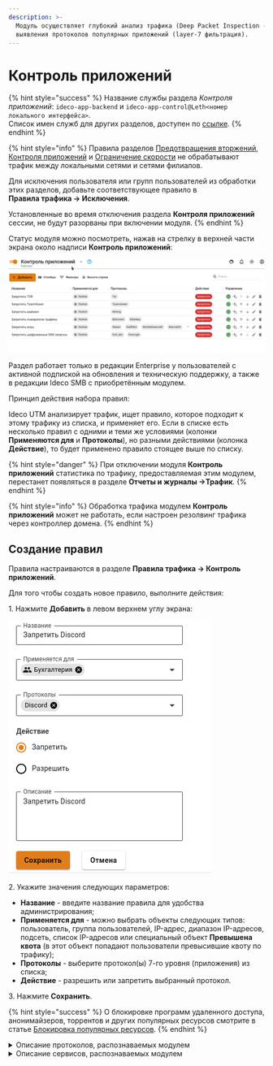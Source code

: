 ```yaml
---
description: >-
  Модуль осуществляет глубокий анализ трафика (Deep Packet Inspection - DPI) для
  выявления протоколов популярных приложений (layer-7 фильтрация).
---
```


# Контроль приложений

{% hint style="success" %}
Название службы раздела _Контроля приложений_: `ideco-app-backend` и `ideco-app-control@Leth<номер локального интерфейса>`.\
Список имен служб для других разделов, доступен по [ссылке](/settings/server-management/terminal.md). 
{% endhint %}

{% hint style="info" %}
Правила разделов [Предотвращения вторжений](/settings/access-rules/ips/README.md), [Контроля приложений](/settings/access-rules/application-control.md) и [Ограничение скорости](/settings/access-rules/shaper.md) не обрабатывают трафик между локальными сетями и сетями филиалов.

Для исключения пользователя или групп пользователей из обработки этих разделов, добавьте соответствующее правило в\
**Правила трафика -> Исключения**.

Установленные во время отключения раздела **Контроля приложений** сессии, не будут разорваны при включении модуля.
{% endhint %}

Статус модуля можно посмотреть, нажав на стрелку в верхней части экрана около надписи **Контроль приложений**:

![](/.gitbook/assets/control-app-status.gif)

Раздел работает только в редакции Enterprise у пользователей с активной подпиской на обновления и техническую поддержку, а также в редакции Ideco SMB с приобретённым модулем.

Принцип действия набора правил:

Ideco UTM анализирует трафик, ищет правило, которое подходит к этому трафику из списка, и применяет его. Если в списке есть несколько правил с одними и теми же условиями (колонки **Применяются для** и **Протоколы**), но разными действиями (колонка **Действие**), то будет применено правило стоящее выше по списку.

{% hint style="danger" %}
При отключении модуля **Контроль приложений** статистика по трафику, предоставляемая этим модулем, перестанет появляться в разделе **Отчеты и журналы ->Трафик**.
{% endhint %}

{% hint style="info" %}
Обработка трафика модулем **Контроль приложений** может не работать, если настроен резолвинг трафика через контроллер домена.
{% endhint %}

## Создание правил

Правила настраиваются в разделе **Правила трафика -> Контроль приложений**.

Для того чтобы создать новое правило, выполните действия:

1\. Нажмите **Добавить** в левом верхнем углу экрана:

![](/.gitbook/assets/application-control.png)

2\. Укажите значения следующих параметров:

* **Название** - введите название правила для удобства администрирования;
* **Применяется для** - можно выбрать объекты следующих типов: пользователь, группа пользователей, IP-адрес, диапазон IP-адресов, подсеть, список IP-адресов или специальный объект **Превышена квота** (в этот объект попадают пользователи превысившие квоту по трафику);
* **Протоколы** - выберите протокол(ы) 7-го уровня (приложения) из списка;
* **Действие** - разрешить или запретить выбранный протокол.

3\. Нажмите **Сохранить**.

{% hint style="success" %}
О блокировке программ удаленного доступа, анонимайзеров, торрентов и других популярных ресурсов смотрите в статье [Блокировка популярных ресурсов](../../recipes/popular-recipes/blocking-popular-resources.md).
{% endhint %}

<details>

<summary>Описание протоколов, распознаваемых модулем</summary>

**FTP\_CONTROL**

Протокол передачи данный по сети

**POP3**

Протокол, используемый клиентами электронной почты для получения почты с удалённого сервера по TСP

**SMTP**

Протокол, предназначенный для передачи электронной почты

**IMAP**

Протокол для осуществления доступа к электронной почте

**DNS**

Протокол, используемый для получения IP адреса хоста по его доменному имени

**IPP**

Протокол, используемый для передачи документов на печать

**HTTP**

Протокол используется для получения с серверов гипертекстовых документов в формате HTML

**MDNS**

Многоадресный протокол DNS, используемый для преобразования имени хостов в IP-адреса в небольших сетях, не включающих локальный сервер имен

**NTP**

Протокол для синхронизации внутренних часов компьютер

**NetBIOS**

Протокол, используемый для обнаружения компьютеров в сети

**NFS**

Протокол сетевого доступа к файловым системам

**SSDP**

Протокол, служащий для объявления и обнаружения сетевых сервисов

**BGP**

Протокол динамической маршрутизации

**SNMP**

Протокол для управления устройствами в IP-сетях

**XDMCP**

Протокол аутентификации между X-сервером и X-клиентов

**SMBv1**

Протокол для общего доступа к файлам, который позволяет приложениям компьютера читать и записывать файлы, а также запрашивать службы серверных программ в компьютерной сети

**Syslog**

Протокол отправки и регистрации сообщений о происходящих в системе событиях

**DHCP**

Протокол, позволяющий сетевым устройствам автоматически получать IP-адрес и другие параметры, необходимые для работы в сети

**PostgreSQL**

Протокол, используемый для взаимодействия клиентов и серверов PostgreSQL

**MySQL**

Протокол, используемый для взаимодействия клиентов и серверов MySQL

**COAP**

Протокол предназначен для взаимодействия простых устройств, например датчиков малой мощности, выключателей, клапанов, которые управляются или контролируются удаленно через сеть Интернет

**SMTPS**

Протокол, предназначенный для передачи электронной почты, включающий в себя обязательное шифрование

**POPS**

Протокол, используемый клиентами электронной почты для получения почты с удалённого сервера по TCP, включающий в себя обязательное шифрование

**DTLS**

Протокол передачи данных, обеспечивающий защищённость соединений для протоколов, использующих датаграммы

**Gnutella**

Протокол для распределенного обмена файлами, в основном музыкальными

**BitTorrent**

Пиринговый протокол для кооперативного обмена файлами через Интернет

**Signal**

Криптографический протокол, созданный для обеспечения сквозного шифрования голосовых вызовов, видеозвонков и мгновенных сообщений

**Memcached**

Протокол кэширования, используемый для ускорения динамических веб-приложений путем кэширования данных в памяти

**SMBv23**

Протокол для общего доступа к файлам, который позволяет приложениям компьютера читать и записывать файлы, а также запрашивать службы серверных программ в компьютерной сети.

**Mining**

Протоколы, использующиеся программами-майнерами

**Modbus**

Протокол, основанный на архитектуре ведущий — ведомый, применяется в промышленности для организации связи между электронными устройствами

**WhatsAppCall**

Протокол голосовой передачи, основанный на VoIP

**QQ**

Протокол мгновенного обмена сообщениями

**IMAPS**

Протокол для осуществления доступа к электронной почте включающий в себя обязательное шифрование

**IceCast**

Протокол для организации потокового цифрового аудио и видеовещания

**Zattoo**

Протокол потокового телевизионного вещания, которая предлагает прямые телетрансляции и контент по запросу для компьютеров, мобильных телефонов, планшетов и других сетевых устройств

**TVUplayer**

Протокол, используемый для просмотра телевидения через Интернет

**MongoDB**

Протокол управления NoSQL базами данных

**OCSP**

Протокол, используемый для получения статуса отзыва цифрового сертификата X.509

**VXLAN**

Протокол инкапсуляции, который обеспечивает подключение центров обработки данных с использованием туннелирования для расширения соединений канального уровня в используемой сети сетевого уровня

**IRC**

Протокол прикладного уровня для обмена сообщениями в режиме реального времени

**Jabber**

Протокол, основанный на XML, свободный для использования протокол для мгновенного обмена сообщениями и информацией о присутствии в режиме, близком к режиму реального времени

**Nats**

Протокол обмена сообщениями

**VRRP**

Протокол, предназначенный для увеличения доступности маршрутизаторов, выполняющих роль шлюза по умолчанию

**Telnet**

Протокол для реализации текстового терминального интерфейса по сети

**STUN**

Протокол, который позволяет клиенту, находящемуся за сервером трансляции адресов (или за несколькими такими серверами), определить свой внешний IP-адрес, способ трансляции адреса и порта во внешней сети, связанный с определённым внутренним номером порта

**IPSec**

Набор протоколов для обеспечения защиты данных, передаваемых по межсетевому протоколу IP

**GRE**

Протокол туннелирования сетевых пакетов, разработанный компанией Cisco Systems

**EGP**

Устаревший протокол обмена информации между маршрутизаторами нескольких автономных систем

**IP\_in\_IP**

Протокол IP-туннелирования, который инкапсулирует один IP-пакет в другой IP-пакет

**RTP**\
Протокол используемый при передаче трафика реального времени

**RDP**

Протокол удалённого рабочего стола

**VNC**

Протокол удалённого доступа к рабочему столу

**Tumblr**

Протокол микроблогов, включающий в себя множество картинок, статей, видео и gif-изображений по разным тематикам и позволяющая пользователям публиковать посты в их тамблелог

**TLS**

Протокол защиты транспортного уровня

**SSH**

Протокол, позволяющий производить удалённое управление операционной системой и туннелирование TCP-соединений

**Usenet**

Протокол, используемый для общения и публикации файлов

**MGCP**

Протокол управления медиашлюзами

**IAX**

Протокол обмена VoIP данными между IP-АТС Asterisk и другим аналогичным софтсвичом или VoIP-телефоном

**SFTP**

Простой протокол передачи файлов

**AFP**

Протокол представительского и прикладного уровней сетевой модели OSI, предоставляющий доступ к файлам в Mac OS X

**SIP**

Протокол передачи данных, описывающий способ установления и завершения пользовательского сеанса связи, включающего обмен мультимедийным содержимым (IP-телефония, видео- и аудиоконференции, мгновенные сообщения, онлайн-игры)

**ICMPV6**

Протокол управляющих сообщений для межсетевого протокола версии 6

**DHCPV6**

Протокол динамического конфигурирования хостов для межсетевого протокола версии 6

**Kerberos**

Протокол аутентификации, который предлагает механизм взаимной аутентификации клиента и сервера перед установлением связи между ними

**LDAP**

Протокол для доступа к службе каталогов X.500

**PPTP**

Туннельный протокол типа точка-точка, позволяющий компьютеру устанавливать защищённое соединение с сервером за счёт создания специального туннеля в стандартной, незащищённой сети

**RPC**

Протокол, позволяющий программам вызывать функции или процедуры в другом адресном пространстве (на удалённых узлах, либо в независимой сторонней системе на том же узле)

**NetFlow**

Протокол, предназначенный для учёта сетевого трафика, разработанный компанией Cisco Systems

**sFlow**

Протокол, используемый для сбора, отправки и анализа информации о сетевом трафике в целях мониторинга

**CHECKMK**

Протокол используется для мониторинга серверных и контейнерных систем в ИТ-инфраструктуре

**AJP**

Протокол, который может проводить входящие запросы с веб-сервера до сервера приложений, который находится позади веб-сервера

**RADIUS**

Протокол удаленной аутентификации пользователей, представляет собой ключевой элемент в обеспечении безопасности и управлении доступом в сетях

**SAP**

Протокол позволяет сетевым устройствам постоянно корректировать данные о том, какие сервисные услуги имеются сейчас в сети

**GTP**

Протокол туннелирования GPRS

**WSD**

Протокол, который позволяет устройствам в сети обмениваться данными и командами через интернет

**LLMNR**

Протокол, основанный на формате пакета данных DNS, который позволяет компьютерам выполнять разрешение имен хостов в локальной сети

**H323**

Набор стандартов для передачи мультимедиа-данных по сетям с пакетной передачей

**OpenVPN**

Протокол VPN c открытым исходным кодом

**CiscoVPN**

Протокол VPN

**Tor**

Протокол анонимной сети виртуальных туннелей, предоставляющий передачу данных в зашифрованном виде.

**RTCP**

Протокол управления передачей в реальном времени

**SOCKS**

Протокол сеансового уровня модели OSI, который позволяет пересылать пакеты от клиента к серверу через прокси-сервер прозрачно (незаметно для них) и таким образом использовать сервисы за межсетевыми экранами (файрволами)

**RTMP**

Проприетарный протокол потоковой передачи данных, в основном используемый для передачи потокового видео и аудиопотоков с веб-камер через интернет

**QUIC**

Экспериментальный интернет-протокол, позволяющий мультиплексировать несколько потоков данных между двумя компьютерами, работая поверх протокола UDP, и содержит возможности шифрования, эквивалентные TLS и SSL

**AMQP**

Открытый протокол прикладного уровня для передачи сообщений между компонентами системы

**MPEG\_TS**

Протокол для передачи аудио и видеоданных, описанным в MPEG2

**SMPP**

Протокол одноранговой передачи коротких сообщений

**DNScrypt**

Протокол шифрования DNS-трафика

**TINC**

Открытый, самомаршрутизирующийся сетевой протокол и программная реализация, используемая для сжатых и зашифрованных виртуальных частных сетей

**Teredo**

Cетевой протокол, предназначенный для передачи IPv6-пакетов через сети IPv4, в частности, через устройства, работающие по технологии NAT, путём их инкапсуляции в UDP-дейтаграммы

**MQTT**

Упрощённый сетевой протокол, работающий поверх, ориентированный на обмен сообщениями между устройствами по принципу «издатель — подписчик»

**OpenDNS**

Протокол предоставляющий общедоступные DNS-серверы

**DRDA**

Набор протоколов, обеспечивающих возможность связи между программами и системами баз данных на разных платформах и позволяющих распределять реляционные данные по нескольким платформам

**FIX**

Протокол передачи данных, являющийся международным стандартом для обмена данными между участниками биржевых торгов в режиме реального времени

**Diametr**

Cеансовый протокол, созданный, отчасти, для преодоления некоторых ограничений протокола RADIUS

**DNP3**

Протокол передачи данных, используемый для связи между компонентами АСУ ТП

**IEC60870**

Набор протоколов для контроля и управления с использованием постоянного соединения

**CAPWAP**

Cетевой протокол с возможностью взаимодействия, который позволяет центральному контроллеру доступа к беспроводной локальной сети управлять набором беспроводных оконечных точек

**WebSocket**

Протокол связи поверх [TCP](https://ru.wikipedia.org/wiki/TCP)-соединения, предназначенный для обмена сообщениями между браузером и веб-сервером, используя постоянное соединение

**SOAP**

Протокол обмена структурированными сообщениями в распределённой вычислительной среде

**Z3950**

Клиент-серверный протокол для поиска и получения информации с удаленных компьютерных баз данных

**GTP\_U**

Протокол используется для транспортировки пользовательских данных между пакетной сетью и радиосетью

**GTP\_C**

Группа протоколов соединения на основе IP, используемая в сетях GSM, UMTS и LTE

**GTP\_PRIME**

Группа протоколов связи на основе IP, используемых для передачи услуг пакетной радиосвязи общего пользования (GPRS) в сетях GSM, UMTS, LTE

**EthernetIP**

Промышленный сетевой стандарт, который поддерживает неявный обмен сообщениями (обмен сообщениями ввода/вывода в реальном времени), явный обмен (обмен сообщениями) или оба и использует широко распространённые коммерческие чипы связи Ethernet и физические носители

**HSRP**

Протокол маршрутизации семейства FHRP (англ. First-hop redundancy protocols), разработанный компанией Cisco и стандартизованный в RFC 2281

**MPEG-DASH**

Протокол потоковой передачи данных, предоставляющая возможность доставки потокового мультимедиа-контента через Интернет по протоколу HTTP

**PGM**

Протокол надёжной многоадресной передачи данных

**IP\_PIM**

Семейство многоадресных протоколов маршрутизации для IP сетей, созданный для решения проблем групповой маршрутизации

**FastCGI**

Клиент-серверный протокол взаимодействия веб-сервера и приложения, дальнейшее развитие технологии CGI

**FTPS**

Расширение широко используемого протокола передачи данных FTP, которое добавляет поддержку для криптографических протоколов уровней транспортной безопасности и защищенных сокетов

**NAT-PMP**

Сетевой протокол для автоматической установки параметров преобразования сетевых адресов и конфигураций переадресации портов без участия пользователя

**BACnet**

Сетевой протокол, применяемый в системах автоматизации зданий и сетях управления

**SRTP**

Определяет профиль протокола RTP и предназначен для шифрования, установления подлинности сообщения, целостности, защиты от подмены данных RTP в однонаправленных и multicast передачах медиа и приложениях

**DoH\_DoT**

Протокол защиты DNS-трафика (запросов и ответов) от перехвата и подмены

</details>

<details>

<summary>Описание сервисов, распознаваемых модулем</summary>

**Outlook**

Персональный информационный менеджер с функциями почтового клиента, входящий в пакет офисных программ Microsoft Office

**VK**\
Приложение для взаимодействия с социальной сетью Вконтакте

**Tailscale**

VPN-сервис, который работает поверх WireGuard и позволяет получить доступ к контроллеру даже, если у вас нет своего VPN-сервера.

**Ntop**

Программное обеспечение , которое исследует компьютерную сеть

**PPStream**

Китайское программное обеспечение для одноранговой потоковой передачи видео

**YandexMarket**

Сервис заказа товаров онлайн

**YandexDisk**

Сервис для хранения данных в облаке

**Discord**

Кроссплатформенная проприетарная система мгновенного обмена сообщениями с поддержкой VoIP и видеоконференций, предназначенная для использования различными сообществами по интересам

**YandexCloud**

Публичная облачная платформа, разработанная российской интернет-компанией Яндекс

**Nats**

Система обмена сообщениями с открытым исходным кодом

**AmongUs**

Многопользовательская компьютерная игра

**DisneyPlus**

Американский сервис потокового вещания типа OTT на основе подписки

**GooglePlus**

Cоциальная сеть, принадлежавшая компании Google и позволявшая выстраивать социальные взаимоотношения в интернете

**Steam**

Онлайн-сервис цифрового распространения компьютерных игр и программ

**HalfLife2**

Компьютерная игра, научно-фантастический шутер от первого лица

**WorldOfWarcraft**

Массовая многопользовательская ролевая онлайн-игра

**YandexMetrika**

Бесплатный сервис веб-аналитики, предлагаемый Яндексом, который отслеживает и сообщает о трафике веб-сайта

**YandexDirect**

Сервис для размещения объявлений контекстной рекламы на Яндексе и на сайтах-партнерах его рекламной сети

**The Armagetron**

Свободная компьютерная игра для операционных систем Linux, Windows, Mac OS, FreeBSD и AmigaOS 4

**Warcraft3**

Компьютерная игра в жанре стратегии в реальном времени с элементами RPG

**Facebook**

Крупнейшая социальная сеть в мире, которой владеет компания Meta Platforms

**Twitter**&#x20;

Американский сервис микроблогов и социальная сеть, в которой пользователи публикуют сообщения и взаимодействуют с ними

**Gmail**&#x20;

Бесплатная почтовая служба от компании Google. Предоставляет доступ к почтовым ящикам через веб-интерфейс и по протоколам POP3, SMTP и IMAP, а также в приложении Gmail на Android.

**Google Карты**

Набор приложений, построенных на основе бесплатного картографического сервиса и технологии, предоставляемых компанией Google

**YouTube**

Видеохостинг, предоставляющий пользователям услуги хранения, доставки и показа видео

**Citrix**

Программа, предоставляющая доступ к приложениям и рабочим столам с удаленного клиентского устройства с помощью ресурсов Citrix Virtual Apps and Desktops и Citrix DaaS

**Netflix**

Cтриминговый сервис фильмов и сериалов

**LastFM**

Сервис для прослушивания музыки онлайн

**Waze**

Бесплатное социальное навигационное приложение для мобильных устройств, позволяющее отслеживать ситуацию на дорогах в режиме реального времени, прокладывать оптимальные маршруты, узнавать о расположении радаров скорости

**Hulu**

Cтриминговый сервис по подписке, принадлежащий The Walt Disney Company

**WhatsApp**

Американский бесплатный сервис обмена мгновенными сообщениями и голосовой связи по IP, принадлежащий компании Meta

**Viber**

Приложение-мессенджер, которое позволяет отправлять сообщения, совершать видео- и голосовые VoIP-звонки через интернет

**iTunes**&#x20;

Медиаплеер для организации и воспроизведения музыки и фильмов, разработанный компанией Apple и бесплатно распространявшийся для платформ macOS и Windows

**WindowsUpdate**

Сервис обновления операционной системы  Windows

**Skype**

Бесплатное проприетарное программное обеспечение с закрытым кодом, обеспечивающее текстовую, голосовую и видеосвязь через Интернет между компьютерами, опционально используя технологии пиринговых сетей, а также платные услуги для звонков на мобильные и стационарные телефоны

**Teams**

Корпоративная платформа, объединяющая в рабочем пространстве чат, встречи, заметки и вложения

**Slack**

Корпоративный мессенджер

**TeamViewer**

Программное обеспечение для удаленного доступа, удаленного управления и удаленного обслуживания компьютеров и других конечных устройств

**LotusNotes**

Программный продукт, платформа для автоматизации совместной деятельности рабочих групп, содержащий в себе средства электронной почты, персональных и групповых электронных календарей, службы мгновенных сообщений и среду исполнения приложений делового взаимодействия

**TocaBoca**

Интерактивная мобильная игра

**Spotify**

Стриминговый сервис, позволяющий легально прослушивать музыкальные композиции, аудиокниги и подкасты, не скачивая их на устройство

**Messenger**

Приложение для обмена мгновенными сообщениями и видео, созданное Meta.

**Telegram**

Кроссплатформенная система мгновенного обмена сообщениями с функциями обмена текстовыми, голосовыми и видеосообщениями, а также стикерами, фотографиями и файлами многих форматов

**Vevo**

Музыкальный видеосайт и видеохостинг

**Zoom**

Проприетарная программа для организации видеоконференций, разработанная компанией Zoom Video Communications

**KakaoTalk**&#x20;

Бесплатное мобильное приложение для мгновенного обмена сообщениями для смартфонов

**Twitch**

Видеостриминговый сервис, специализирующийся на тематике компьютерных игр, в том числе трансляциях геймплея и киберспортивных турниров

**WeChat**

Мобильная коммуникационная система для передачи текстовых и голосовых сообщений, разработана китайской компанией Tencent

**Snapchat**

Мобильное приложение обмена сообщениями с прикреплёнными фото и видео

**GoogleHangoutDuo**

Программное обеспечение для мгновенного обмена сообщениями и видеоконференций

**GitHub**&#x20;

Крупнейший веб-сервис для хостинга IT-проектов и их совместной разработки

**IFLIX**

Малайзийский бесплатный видеосервис

**Deezer**

Французский интернет-сервис потоковой передачи музыки

**Instagram**

Американская социальная сеть для обмена фотографиями и видео

**StarCraft**&#x20;

Серия компьютерных игр в жанре стратегии в реальном времени, разработанная компанией Blizzard Entertainment

**HotspotShield**

Условно-бесплатное программное обеспечение для организации виртуальной частной сети, обеспечивающей безопасную передачу данных по шифрованному соединению, защищённому от прослушивания

**IMO**

Веб-сервис и кроссплатформенное приложение для мгновенного обмена сообщениями и VoIP-звонков

**Google Диск**&#x20;

Сервис хранения, редактирования и синхронизации файлов, разработанный компанией Google. Его функции включают хранение файлов в Интернете, общий доступ к ним и совместное редактирование

**OneDrive**

Облачное хранилище, созданное компанией Microsoft в августе 2007 года. Является частью спектра онлайновых услуг Windows Live

**Pastebin**

Веб-приложение, которое позволяет загружать отрывки текста, обычно фрагменты исходного кода, для возможности просмотра окружающими

**Linkedin**

Американская социальная сеть для поиска и установления деловых контактов

**CSGO**

Cерия компьютерных игр в жанре командного шутера от первого лица, основанная на движке GoldSrc и выросшая из одноимённой модификации игры Half-Life

**ApplePush**

Cервис, созданный Apple для отправки уведомлений от сторонних приложений на устройства Apple

**AmazonVideo**

Cтриминговый сервис компании Amazon

**GoogleDocs**

Текстовый онлайн-процессор, входящий в состав бесплатного веб-пакета редакторов Google Docs

**Zabbix**

Свободная система мониторинга статусов разнообразных сервисов компьютерной сети, серверов и сетевого оборудования

**FortiClient**

Комплексное решение безопасности, предназначенное для защиты компьютеров и ноутбуков. Также имеет версии для планшетов и мобильных устройств под управлением Android и Apple iOS

**GitLab**

Веб-инструмент жизненного цикла DevOps с открытым исходным кодом, представляющий систему управления репозиториями кода для Git с собственной вики, системой отслеживания ошибок, CI/CD пайплайном и другими функциями

**Apache Cassandra**

Распределённая система управления базами данных, относящаяся к классу NoSQL-систем и рассчитанная на создание высокомасштабируемых и надёжных хранилищ огромных массивов данных, представленных в виде хэша

**AmazonAWS**

Коммерческое публичное облако, поддерживаемое и развиваемое компанией Amazon

**Azure**

Облачная платформа компании Microsoft. Предоставляет возможность разработки, выполнения приложений и хранения данных на серверах, расположенных в распределённых дата-центрах

**Google Cloud Platform**

Предоставляемый компанией Google набор облачных служб, которые выполняются на той же самой инфраструктуре, которую Google использует для своих продуктов, предназначенных для конечных потребителей

**RakNet**

Кроссплатформенный сетевой движок разработанный Oculus VR для использования в игровой индустрии

**Dazn**

Спортивный стриминговый сервис

**Psiphon**

Бесплатный инструмент для обхода цензуры в Интернете с открытым исходным кодом, в котором используется сочетание технологий защищенной связи и обфускации

**UltraSurf**

Бесплатная утилита для обхода цензурных ограничений в Интернете

**Threema**

Кроссплатформенное зашифрованное приложение для обмена мгновенными сообщениями

**AVAST**

Семейство антивирусных программ, разработанных компанией Avast для операционных систем Windows, Mac OS, Android и iOS

**Syncthing**&#x20;

Приложение, позволяющее синхронизировать файлы между несколькими устройствами

**Line**

Приложение для смартфонов и ПК, средство моментального обмена сообщениями

Apple TVPlus

Американский стриминговый сервис, принадлежащий и управляемый компанией Apple

**Vudu**

Потоковый сервис цифрового видео

**Dailymotion**

Французский видеохостинг

**Tencent Video**

Китайская стриминговая платформа, принадлежащая Tencent

**iHeartRadio**

Американская платформа бесплатного вещания, подкастов и потокового радио, принадлежащая iHeartMedia

**Tidal**

Интернет-сервис подписки на музыку, подкасты и потоковое видео, сочетающий в себе звук без потерь и музыкальные видеоролики высокой чёткости с эксклюзивным контентом и специальными функциями для музыки

**TuneIn**

Американский аудио-потоковый сервис, транслирующий новости, эфиры радиостанций, спортивные мероприятия, музыку и подкасты

**Munin**

Бесплатное программное приложение для мониторинга компьютерных систем, мониторинга сети и инфраструктуры с открытым исходным кодом

**Elasticsearch**

Тиражируемая программная поисковая система

**Heroes of the Storm**

Онлайн-игра, разработанная Blizzard Entertainment для Microsoft Windows и macOS







</details>

##

